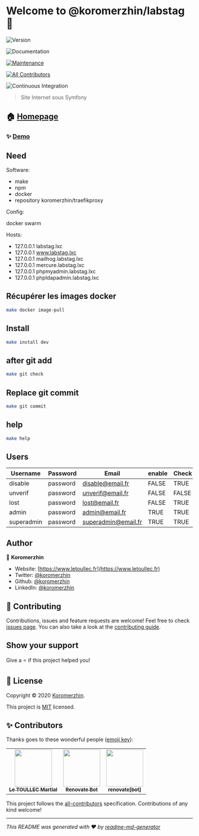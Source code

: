 # Welcome to @koromerzhin/labstag 👋

![Version](https://img.shields.io/badge/version-1.0.0-blue.svg?cacheSeconds=2592000)

![Documentation](https://img.shields.io/badge/documentation-yes-brightgreen.svg)

[![Maintenance](https://img.shields.io/badge/Maintained%3F-yes-green.svg)](https://github.com/koromerzhin/labstag/graphs/commit-activity)

<!-- ALL-CONTRIBUTORS-BADGE:START - Do not remove or modify this section -->

[![All Contributors](https://img.shields.io/badge/all_contributors-3-orange.svg?style=flat-square)](#contributors)

<!-- ALL-CONTRIBUTORS-BADGE:END -->

![Continuous Integration](https://github.com/koromerzhin/labstag/workflows/Continuous%20Integration/badge.svg?branch=develop)

> Site Internet sous Symfony

## 🏠 [Homepage](https://github.com/koromerzhin/labstag#readme)

### ✨ [Demo](https://www.letoullec.fr)

## Need

Software:

- make
- npm
- docker
- repository koromerzhin/traefikproxy

Config:

docker swarm

Hosts:

- 127.0.0.1 labstag.lxc
- 127.0.0.1 www.labstag.lxc
- 127.0.0.1 mailhog.labstag.lxc
- 127.0.0.1 mercure.labstag.lxc
- 127.0.0.1 phpmyadmin.labstag.lxc
- 127.0.0.1 phpldapadmin.labstag.lxc

## Récupérer les images docker

```sh
make docker image-pull
```

## Install

```sh
make install dev
```

## after git add

```sh
make git check
```

## Replace git commit

```sh
make git commit
```

## help

```sh
make help
```

## Users

| Username   | Password | Email               | enable | Check | Lost  |
| ---------- | -------- | ------------------- | ------ | ----- | ----- |
| disable    | password | disable@email.fr    | FALSE  | TRUE  | FALSE |
| unverif    | password | unverif@email.fr    | FALSE  | FALSE | FALSE |
| lost       | password | lost@email.fr       | FALSE  | TRUE  | TRUE  |
| admin      | password | admin@email.fr      | TRUE   | TRUE  | FALSE |
| superadmin | password | superadmin@email.fr | TRUE   | TRUE  | FALSE |

## Author

👤 **Koromerzhin**

- Website: [https://www.letoullec.fr](https://www.letoullec.fr)
- Twitter: [@koromerzhin](https://twitter.com/koromerzhin)
- Github: [@koromerzhin](https://github.com/koromerzhin)
- LinkedIn: [@koromerzhin](https://linkedin.com/in/koromerzhin)

## 🤝 Contributing

Contributions, issues and feature requests are welcome! Feel free to check
[issues page](https://github.com/koromerzhin/labstag/issues). You can also take
a look at the
[contributing guide](https://github.com/koromerzhin/labstag/blob/develop/CONTRIBUTING.md).

## Show your support

Give a ⭐️ if this project helped you!

## 📝 License

Copyright © 2020 [Koromerzhin](https://github.com/koromerzhin).

This project is
[MIT](https://github.com/koromerzhin/labstag/blob/develop/LICENSE) licensed.

## ✨ Contributors

Thanks goes to these wonderful people
([emoji key](https://allcontributors.org/docs/en/emoji-key)):

<!-- ALL-CONTRIBUTORS-LIST:START - Do not remove or modify this section -->
<!-- prettier-ignore-start -->
<!-- markdownlint-disable -->
<table>
  <tr>
    <td align="center"><a href="https://github.com/koromerzhin"><img src="https://avatars0.githubusercontent.com/u/308012?v=4" width="100px;" alt=""/><br /><sub><b>Le TOULLEC Martial</b></sub></a></td>
    <td align="center"><a href="https://renovatebot.com"><img src="https://avatars0.githubusercontent.com/u/25180681?v=4" width="100px;" alt=""/><br /><sub><b>Renovate Bot</b></sub></a></td>
    <td align="center"><a href="https://github.com/apps/renovate"><img src="https://avatars1.githubusercontent.com/in/2740?v=4" width="100px;" alt=""/><br /><sub><b>renovate[bot]</b></sub></a></td>
  </tr>
</table>

<!-- markdownlint-restore -->
<!-- prettier-ignore-end -->

<!-- ALL-CONTRIBUTORS-LIST:END -->

This project follows the
[all-contributors](https://github.com/all-contributors/all-contributors)
specification. Contributions of any kind welcome!

---

_This README was generated with ❤️ by
[readme-md-generator](https://github.com/kefranabg/readme-md-generator)_

